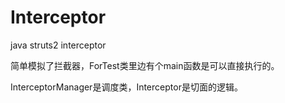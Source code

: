 Interceptor
===========

java struts2 interceptor


简单模拟了拦截器，ForTest类里边有个main函数是可以直接执行的。

InterceptorManager是调度类，Interceptor是切面的逻辑。
